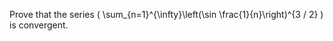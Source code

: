 Prove that the series \( \sum\_{n=1}^{\infty}\left(\sin \frac{1}{n}\right)^{3 / 2} \) is convergent.

